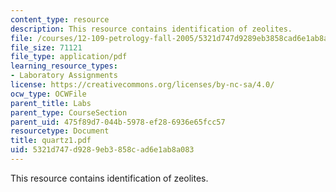 ```yaml
---
content_type: resource
description: This resource contains identification of zeolites.
file: /courses/12-109-petrology-fall-2005/5321d747d9289eb3858cad6e1ab8a083_quartz1.pdf
file_size: 71121
file_type: application/pdf
learning_resource_types:
- Laboratory Assignments
license: https://creativecommons.org/licenses/by-nc-sa/4.0/
ocw_type: OCWFile
parent_title: Labs
parent_type: CourseSection
parent_uid: 475f89d7-044b-5978-ef28-6936e65fcc57
resourcetype: Document
title: quartz1.pdf
uid: 5321d747-d928-9eb3-858c-ad6e1ab8a083
---
```

This resource contains identification of zeolites.
